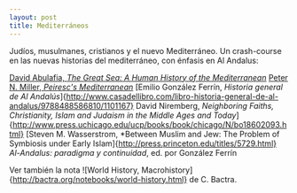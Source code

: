 ---layout: posttitle: Mediterráneos---Judíos, musulmanes, cristianos y el nuevo Mediterráneo. Un crash-course en las nuevas historias del mediterráneo, con énfasis en Al Andalus:[David Abulafia, *The Great Sea: A Human History of the Mediterranean*](https://www.amazon.com/Great-Sea-Human-History-Mediterranean/dp/019931599X?ie=UTF8&*Version*=1&*entries*=0)[Peter N. Miller, *Peiresc's Mediterranean*](https://www.amazon.com/Peirescs-Mediterranean-World-Peter-Miller-ebook/dp/B00W98ZUNS/ref=sr_1_1?s=books&ie=UTF8&qid=1464764319&sr=1-1&keywords=miller+peiresc)[Emilio González Ferrín, *Historia general de Al Andalús*]{http://www.casadellibro.com/libro-historia-general-de-al-andalus/9788488586810/1101167}David Niremberg, *Neighboring Faiths, Christianity, Islam and Judaism in the Middle Ages and Today*]{http://www.press.uchicago.edu/ucp/books/book/chicago/N/bo18602093.html}[Steven M. Wasserstrom, *Between Muslim and Jew: The Problem of Symbiosis under Early Islam]{http://press.princeton.edu/titles/5729.html}*Al-Andalus: paradigma y continuidad*, ed. por González Ferrín Ver también la nota ![World History, Macrohistory]{http://bactra.org/notebooks/world-history.html} de C. Bactra. 
